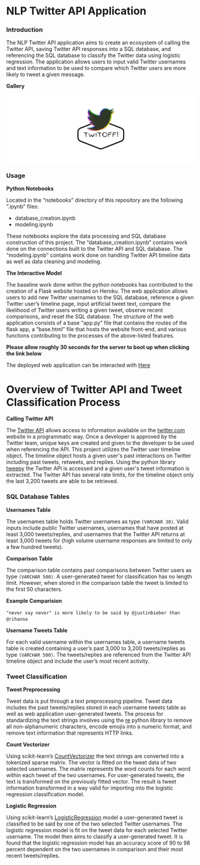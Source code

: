 # NLP Twitter API Application

### Introduction

The NLP Twitter API application aims to create an ecosystem of calling the Twitter API, saving Twitter API responses into a SQL database, and referencing the SQL database to classify the Twitter data using logistic regression. The application allows users to input valid Twitter usernames and text information to be used to compare which Twitter users are more likely to tweet a given message.

**Gallery**

![](assets/img/gallery.png)

### Usage

**Python Notebooks**

Located in the “notebooks” directory of this repository are the following “.ipynb” files:

-	database_creation.ipynb
-	modeling.ipynb

These notebooks explore the data processing and SQL database construction of this project. The “database_creation.ipynb” contains work done on the connections built to the Twitter API and SQL database. The “modeling.ipynb” contains work done on handling Twitter API timeline data as well as data cleaning and modeling.

**The Interactive Model**

The baseline work done within the python notebooks has contributed to the creation of a Flask website hosted on Heroku. The web application allows users to add new Twitter usernames to the SQL database, reference a given Twitter user’s timeline page, input artificial tweet text, compare the likelihood of Twitter users writing a given tweet, observe recent comparisons, and reset the SQL database. The structure of the web application consists of a base “app.py” file that contains the routes of the flask app, a “base.html” file that hosts the website front-end, and various functions contributing to the processes of the above-listed features.

**Please allow roughly 30 seconds for the server to boot up when clicking the link below**

The deployed web application can be interacted with [Here](https://nlp-twitter-api-application.herokuapp.com/)

# Overview of Twitter API and Tweet Classification Process

**Calling Twitter API**

The [Twitter API](https://developer.twitter.com/en/docs/twitter-api) allows access to information available on the [twitter.com](https://twitter.com) website in a programmatic way. Once a developer is approved by the Twitter team, unique keys are created and given to the developer to be used when referencing the API. This project utilizes the Twitter user timeline object. The timeline object hosts a given user's past interactions on Twitter including past tweets, retweets, and replies. Using the python library [tweepy](https://docs.tweepy.org/en/stable/) the Twitter API is accessed and a given user's tweet information is extracted. The Twitter API has several rate limits, for the timeline object only the last 3,200 tweets are able to be retrieved.

### SQL Database Tables

**Usernames Table**

The usernames table holds Twitter usernames as type ```(VARCHAR 30)```. Valid inputs include public Twitter usernames, usernames that have posted at least 3,000 tweets/replies, and usernames that the Twitter API returns at least 3,000 tweets for (high volume username responses are limited to only a few hundred tweets). 

**Comparison Table**

The comparison table contains past comparisons between Twitter users as type ```(VARCHAR 500)```. A user-generated tweet for classification has no length limit. However, when stored in the comparison table the tweet is limited to the first 50 characters.

**Example Comparision**

```"never say never" is more likely to be said by @justinbieber than @rihanna```

**Username Tweets Table**

For each valid username within the usernames table, a username tweets table is created containing a user’s past 3,000 to 3,200 tweets/replies as type ```(VARCHAR 500)```. The tweets/replies are referenced from the Twitter API timeline object and include the user’s most recent activity.

### Tweet Classification

**Tweet Preprocessing**

Tweet data is put through a text preprocessing pipeline. Tweet data includes the past tweets/replies stored in each username tweets table as well as web application user-generated tweets. The process for standardizing the text strings involves using the [re](https://docs.python.org/3/library/re.html) python library to remove all non-alphanumeric characters, encode emojis into a numeric format, and remove text information that represents HTTP links.

**Count Vectorizer**

Using scikit-learn’s [CountVectorizer](https://scikit-learn.org/stable/modules/generated/sklearn.feature_extraction.text.CountVectorizer.html) the text strings are converted into a tokenized sparse matrix. The vector is fitted on the tweet data of two selected usernames. The matrix represents the word counts for each word within each tweet of the two usernames. For user-generated tweets, the text is transformed on the previously fitted vector. The result is tweet information transformed in a way valid for importing into the logistic regression classification model.

**Logistic Regression**

Using scikit-learn’s [LogisticRegression](https://scikit-learn.org/stable/modules/generated/sklearn.linear_model.LogisticRegression.html) model a user-generated tweet is classified to be said by one of the two selected Twitter usernames. The logistic regression model is fit on the tweet data for each selected Twitter username. The model then aims to classify a user-generated tweet. It is found that the logistic regression model has an accuracy score of 90 to 98 percent dependent on the two usernames in comparison and their most recent tweets/replies.

